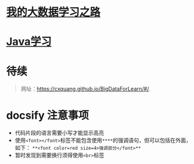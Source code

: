 # [我的大数据学习之路](https://cxquang.github.io/BigDataForLearn/#/BigData/BigData)
# [Java学习](https://cxquang.github.io/BigDataForLearn/#/JavaLearn/JavaLearn)
# 待续

> 网址：https://cxquang.github.io/BigDataForLearn/#/.

# docsify 注意事项
* 代码片段的语言需要小写才能显示高亮
* 使用`<font></font>`标签不能包含使用`****`的强调语句，但可以包括在外面，如下：
`**<font color=red size=4>强调部分</font>**`
* 暂时发现到需要换行须得使用`<br>`标签